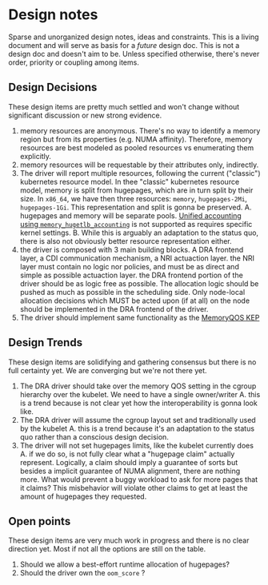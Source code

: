 Design notes
============

Sparse and unorganized design notes, ideas and constraints. This is a living document and will serve as basis for a *future* design doc.
This is not a design doc and doesn't aim to be. Unless specified otherwise, there's never order, priority or coupling among items.

## Design Decisions

These design items are pretty much settled and won't change without significant discussion or new strong evidence.

1. memory resources are anonymous. There's no way to identify a memory region but from its properties (e.g. NUMA affinity).
   Therefore, memory resources are best modeled as pooled resources vs enumerating them explicitly.
2. memory resources will be requestable by their attributes only, indirectly.
3. The driver will report multiple resources, following the current ("classic") kubernetes resource model.
   In thee "classic" kubernetes resource model, memory is split from hugepages, which are in turn split by their size.
   In `x86_64`, we have then three resources: `memory`, `hugepages-2Mi`, `hugepages-1Gi`. This representation and split is gonna be preserved.
   A. hugepages and memory will be separate pools. [Unified accounting using `memory_hugetlb_accounting`](https://docs.kernel.org/admin-guide/cgroup-v2.html)
      is not supported as requires specific kernel settings.
   B. While this is arguably an adaptation to the status quo, there is also not obviously better resource representation either.
4. the driver is composed with 3 main building blocks. A DRA frontend layer, a CDI communication mechanism, a NRI actuaction layer.
   the NRI layer must contain no logic nor policies, and must be as direct and simple as possible actuaction layer.
   the DRA frontend portion of the driver should be as logic free as possible. The allocation logic should be pushed as much as possible in the
   scheduling side. Only node-local allocation decisions which MUST be acted upon (if at all) on the node should be implemented in the DRA
   frontend of the driver.
5. The driver should implement same functionality as the [MemoryQOS KEP](https://github.com/kubernetes/enhancements/issues/2570)

## Design Trends

These design items are solidifying and gathering consensus but there is no full certainty yet. We are converging but we're not there yet.

1. The DRA driver should take over the memory QOS setting in the cgroup hierarchy over the kubelet. We need to have a single owner/writer
   A. this is a trend because is not clear yet how the interoperability is gonna look like.
2. The DRA driver will assume the cgroup layout set and traditionally used by the kubelet
   A. this is a trend because it's an adaptation to the status quo rather than a conscious design decision.
3. The driver will not set hugepages limits, like the kubelet currently does
   A. if we do so, is not fully clear what a "hugepage claim" actually represent. Logically, a claim should imply a guarantee of sorts
      but besides a implicit guarantee of NUMA alignment, there are nothing more. What would prevent a buggy workload to ask for more pages
      that it claims? This misbehavior will violate other claims to get at least the amount of hugepages they requested.

## Open points

These design items are very much work in progress and there is no clear direction yet. Most if not all the options are still on the table.

1. Should we allow a best-effort runtime allocation of hugepages?
2. Should the driver own the `oom_score` ?
